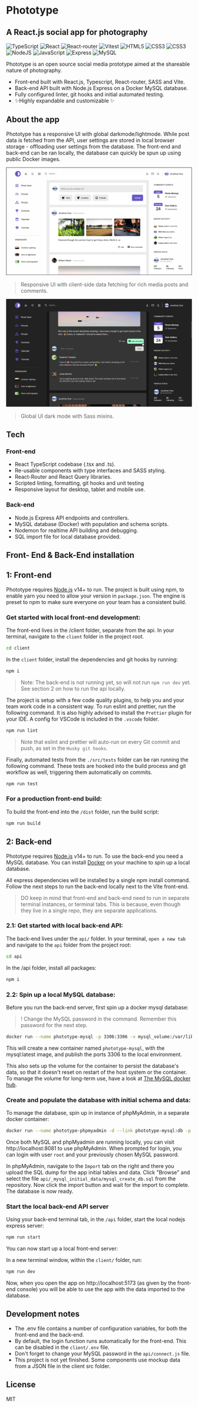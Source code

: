 # Phototype

## A React.js social app for photography

![TypeScript](https://img.shields.io/badge/TypeScript-007ACC?style=for-the-badge&logo=typescript&logoColor=white) ![React](https://img.shields.io/badge/React-20232A?style=for-the-badge&logo=react&logoColor=61DAFB) ![React-router](https://img.shields.io/badge/React_Router-CA4245?style=for-the-badge&logo=react-router&logoColor=white) ![Vitest](https://img.shields.io/badge/testing%20library-323330?style=for-the-badge&logo=testing-library&logoColor=red) ![HTML5](https://img.shields.io/badge/HTML5-E34F26?style=for-the-badge&logo=html5&logoColor=white) ![CSS3](https://img.shields.io/badge/CSS3-1572B6?style=for-the-badge&logo=css3&logoColor=white)
![CSS3](https://img.shields.io/badge/Sass-CC6699?style=for-the-badge&logo=sass&logoColor=white) ![NodeJS](https://img.shields.io/badge/Node.js-43853D?style=for-the-badge&logo=node.js&logoColor=white) ![JavaScript](https://img.shields.io/badge/JavaScript-F7DF1E?style=for-the-badge&logo=javascript&logoColor=black) ![Express](https://img.shields.io/badge/Express.js-404D59?style=for-the-badge) ![MySQL](https://img.shields.io/badge/MySQL-00000F?style=for-the-badge&logo=mysql&logoColor=whit)

Phototype is an open source social media prototype aimed at the shareable nature of photography.

- Front-end built with React.js, Typescript, React-router, SASS and Vite.
- Back-end API built with Node.js Express on a Docker MySQL database.
- Fully configured linter, git hooks and initial automated testing.
- ✨Highly expandable and customizable ✨

## About the app

Phototype has a responsive UI with global darkmode/lightmode. While post data is fetched from the API, user settings are stored in local browser storage - offloading user settings from the database. The front-end and back-end can be ran locally, the database can quickly be spun up using public Docker images.

![Preview: Light mode](/client/public/preview-light.jpg?raw=true)

> Responsive UI with client-side data fetching for rich media posts and comments.

![Preview: Dark mode](/client/public/preview-dark.jpg?raw=true)

> Global UI dark mode with Sass mixins.

## Tech

### Front-end

- React TypeScript codebase (.tsx and .ts).
- Re-usable components with type interfaces and SASS styling.
- React-Router and React Query libraries.
- Scripted linting, formatting, git hooks and unit testing
- Responsive layout for desktop, tablet and mobile use.

### Back-end

- Node.js Express API endpoints and controllers.
- MySQL database (Docker) with population and schema scripts.
- Nodemon for realtime API building and debugging.
- SQL import file for local database provided.

## Front- End & Back-End installation

## 1: Front-end

Phototype requires [Node.js](https://nodejs.org/) v14+ to run. The project is built using npm, to enable yarn you need to allow your version in `package.json`. The engine is preset to npm to make sure everyone on your team has a consistent build.

### Get started with local front-end development:

The front-end lives in the /client folder, separate from the api. In your terminal, navigate to the `client` folder in the project root.

```sh
cd client
```

In the `client` folder, install the dependencies and git hooks by running:

```sh
npm i
```

> Note: The back-end is not running yet, so will not run `npm run dev` yet. See section 2 on how to run the api locally.

The project is setup with a few code quality plugins, to help you and your team work code in a consistent way. To run eslint and prettier, run the following command. It is also highly advised to install the `Prettier` plugin for your IDE. A config for VSCode is included in the `.vscode` folder.

```sh
npm run lint
```

> Note that eslint and prettier will auto-run on every Git commit and push, as set in the `Husky git hooks`.

Finally, automated tests from the `./src/tests` folder can be ran running the following command. These tests are hooked into the build process and git workflow as well, triggering them automatically on commits.

```sh
npm run test
```

### For a production front-end build:

To build the front-end into the `/dist` folder, run the build script:

```sh
npm run build
```

## 2: Back-end

Phototype requires [Node.js](https://nodejs.org/) v14+ to run.
To use the back-end you need a MySQL database. You can install [Docker](https://www.docker.com) on your machine to spin up a local database.

All express dependencies will be installed by a single npm install command. Follow the next steps to run the back-end locally next to the Vite front-end.

> DO keep in mind that front-end and back-end need to run in separate terminal instances, or terminal tabs. This is because, even though they live in a single repo, they are separate applications.

### 2.1: Get started with local back-end API:

The back-end lives under the `api/` folder. In your terminal, `open a new tab` and navigate to the `api` folder from the project root:

```sh
cd api
```

In the /api folder, install all packages:

```sh
npm i
```

### 2.2: Spin up a local MySQL database:

Before you run the back-end server, first spin up a docker mysql database:

> ! Change the MySQL password in the command. Remember this password for the next step.

```sh
docker run --name phototype-mysql -p 3306:3306 -v mysql_volume:/var/lib/mysql/ -d -e "MYSQL_ROOT_PASSWORD=your_password_here" mysql
```

This will create a new container named `phototype-mysql`, with the mysql:latest image, and publish the ports 3306 to the local environment.

This also sets up the volume for the container to persist the database's data, so that it doesn't reset on restart of the host system or the container. To manage the volume for long-term use, have a look at [The MySQL docker hub](https://hub.docker.com/_/mysql).

### Create and populate the database with initial schema and data:

To manage the database, spin up in instance of phpMyAdmin, in a separate docker container:

```sh
docker run --name phototype-phpmyadmin -d --link phototype-mysql:db -p 8081:80 phpmyadmin/phpmyadmin
```

Once both MySQL and phpMyadmin are running locally, you can visit http://localhost:8081 to use phpMyAdmin.
When prompted for login, you can login with user `root` and your previously chosen MySQL password.

In phpMyAdmin, navigate to the `Import` tab on the right and there you upload the SQL dump for the app initial tables and data. Click "Browse" and select the file `api/_mysql_initial_data/mysql_create_db.sql` from the repository. Now click the import button and wait for the import to complete. The database is now ready.

### Start the local back-end API server

Using your back-end terminal tab, in the `/api` folder, start the local nodejs express server:

```sh
npm run start
```

You can now start up a local front-end server:

In a new terminal window, within the `client/` folder, run:

```sh
npm run dev
```

Now, when you open the app on http://localhost:5173 (as given by the front-end console) you will be able to use the app with the data imported to the database.

## Development notes

- The .env file contains a number of configuration variables, for both the front-end and the back-end.
- By default, the login function runs automatically for the front-end. This can be disabled in the `client/.env` file.
- Don't forget to change your MySQL password in the `api/connect.js` file.
- This project is not yet finished. Some components use mockup data from a JSON file in the client src folder.

## License

MIT
